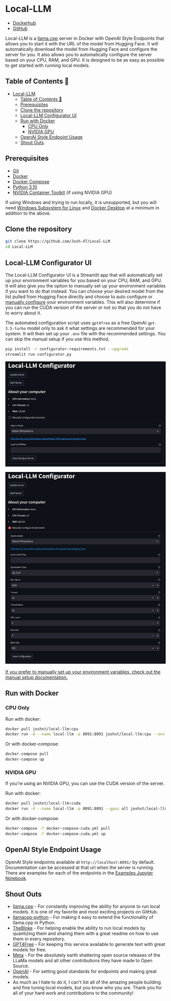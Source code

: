 # Local-LLM

- [Dockerhub](https://hub.docker.com/r/joshxt/local-llm/tags)
- [GitHub](https://github.com/Josh-XT/Local-LLM)

Local-LLM is a [llama.cpp](https://github.com/ggerganov/llama.cpp) server in Docker with OpenAI Style Endpoints that allows you to start it with the URL of the model from Hugging Face. It will automatically download the model from Hugging Face and configure the server for you. It also allows you to automatically configure the server based on your CPU, RAM, and GPU. It is designed to be as easy as possible to get started with running local models.

## Table of Contents 📖

- [Local-LLM](#local-llm)
  - [Table of Contents 📖](#table-of-contents-)
  - [Prerequisites](#prerequisites)
  - [Clone the repository](#clone-the-repository)
  - [Local-LLM Configurator UI](#local-llm-configurator-ui)
  - [Run with Docker](#run-with-docker)
    - [CPU Only](#cpu-only)
    - [NVIDIA GPU](#nvidia-gpu)
  - [OpenAI Style Endpoint Usage](#openai-style-endpoint-usage)
  - [Shout Outs](#shout-outs)

## Prerequisites

- [Git](https://git-scm.com/downloads)
- [Docker](https://docs.docker.com/get-docker/)
- [Docker Compose](https://docs.docker.com/compose/install/)
- [Python 3.10](https://www.python.org/downloads/)
- [NVIDIA Container Toolkit](https://docs.nvidia.com/datacenter/cloud-native/container-toolkit/latest/install-guide.html) (if using NVIDIA GPU)

If using Windows and trying to run locally, it is unsupported, but you will need [Windows Subsystem for Linux](https://docs.microsoft.com/en-us/windows/wsl/install-win10) and [Docker Desktop](https://docs.docker.com/docker-for-windows/install/) at a minimum in addition to the above.

## Clone the repository

```bash
git clone https://github.com/Josh-XT/Local-LLM
cd Local-LLM
```

## Local-LLM Configurator UI

The Local-LLM Configurator UI is a Streamlit app that will automatically set up your environment variables for you based on your CPU, RAM, and GPU. It will also give you the option to manually set up your environment variables if you want to do that instead.  You can choose your desired model from the list pulled from Hugging Face directly and choose to auto configure or [manually configure](ManualSetup.md) your environment variables. This will also determine if you can run the CUDA version of the server or not so that you do not have to worry about it.

The automated configuration script uses `gpt4free` as a free OpenAI `gpt-3.5-turbo` model only to ask it what settings are recommended for your system. It will then set up your `.env` file with the recommended settings. You can skip the manual setup if you use this method.

```bash
pip install -r configurator-requirements.txt --upgrade
streamlit run configurator.py
```

![Automated Configuration](screenshots/configurator-ss1.png)

![Manual Configuration](screenshots/configurator-ss2.png)

[If you prefer to manually set up your environment variables, check out the manual setup documentation.](ManualSetup.md)

## Run with Docker

### CPU Only

Run with docker:

```bash
docker pull joshxt/local-llm:cpu
docker run -d --name local-llm -p 8091:8091 joshxt/local-llm:cpu --env-file .env
```

Or with docker-compose:

```bash
docker-compose pull
docker-compose up
```

### NVIDIA GPU

If you're using an NVIDIA GPU, you can use the CUDA version of the server.

Run with docker:

```bash
docker pull joshxt/local-llm:cuda
docker run -d --name local-llm -p 8091:8091 --gpus all joshxt/local-llm:cuda --env-file .env
```

Or with docker-compose:

```bash
docker-compose -f docker-compose-cuda.yml pull
docker-compose -f docker-compose-cuda.yml up
```

## OpenAI Style Endpoint Usage

OpenAI Style endpoints available at `http://localhost:8091/` by default. Documentation can be accessed at that url when the server is running. There are examples for each of the endpoints in the [Examples Jupyter Notebook](examples.ipynb).

## Shout Outs

- [llama.cpp](https://github.com/ggerganov/llama.cpp) - For constantly improving the ability for anyone to run local models. It is one of my favorite and most exciting projects on GitHub.
- [llamacpp-python](https://github.com/abetlen/llama-cpp-python) - For making it easy to extend the functionality of llama.cpp in Python.
- [TheBloke](https://huggingface.co/TheBloke) - For helping enable the ability to run local models by quantizing them and sharing them with a great readme on how to use them in every repository.
- [GPT4Free](https://github.com/xtekky/gpt4free) - For keeping this service available to generate text with great models for free.
- [Meta](https://meta.com) - For the absolutely earth shattering open source releases of the LLaMa models and all other contributions they have made to Open Source.
- [OpenAI](https://openai.com/) - For setting good standards for endpoints and making great models.
- As much as I hate to do it, I can't list all of the amazing people building and fine tuning local models, but you know who you are. Thank you for all of your hard work and contributions to the community!
